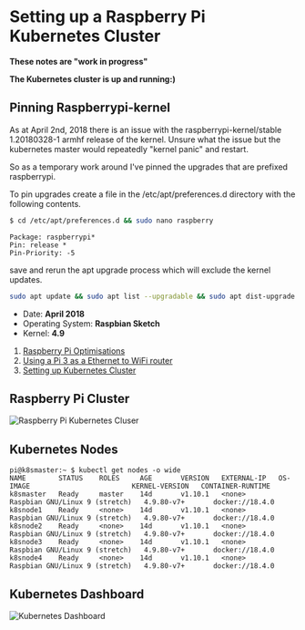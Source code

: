 # Setting up a Raspberry Pi Kubernetes Cluster


**These notes are "work in progress"**

**The Kubernetes cluster is up and running:)**

## Pinning Raspberrypi-kernel

As at April 2nd, 2018 there is an issue with the raspberrypi-kernel/stable 1.20180328-1 armhf release of the kernel. Unsure what the issue but the kubernetes master would repeatedly "kernel panic" and restart.

So as a temporary work around I've pinned the upgrades that are prefixed raspberrypi.

To pin upgrades create a file in the /etc/apt/preferences.d directory with the following contents.

```bash
$ cd /etc/apt/preferences.d && sudo nano raspberry
```

```
Package: raspberrypi*       
Pin: release *
Pin-Priority: -5
```

save and rerun the apt upgrade process which will exclude the kernel updates.

```bash
sudo apt update && sudo apt list --upgradable && sudo apt dist-upgrade -y
```




* Date: **April 2018**
* Operating System: **Raspbian Sketch**
* Kernel: **4.9**

1. [Raspberry Pi Optimisations](raspisetup.md)
1. [Using a Pi 3 as a Ethernet to WiFi router](wifirouter.md)
2. [Setting up Kubernetes Cluster](kubecluster.md)

## Raspberry Pi Cluster

![Raspberry Pi Kubernetes Cluser](https://raw.githubusercontent.com/gloveboxes/RaspberryPiKubernetesCluster/master/Resources/RaspberryPiKubernetesCluster.jpg)


## Kubernetes Nodes

```
pi@k8smaster:~ $ kubectl get nodes -o wide
NAME        STATUS    ROLES     AGE       VERSION   EXTERNAL-IP   OS-IMAGE                         KERNEL-VERSION   CONTAINER-RUNTIME
k8smaster   Ready     master    14d       v1.10.1   <none>        Raspbian GNU/Linux 9 (stretch)   4.9.80-v7+       docker://18.4.0
k8snode1    Ready     <none>    14d       v1.10.1   <none>        Raspbian GNU/Linux 9 (stretch)   4.9.80-v7+       docker://18.4.0
k8snode2    Ready     <none>    14d       v1.10.1   <none>        Raspbian GNU/Linux 9 (stretch)   4.9.80-v7+       docker://18.4.0
k8snode3    Ready     <none>    14d       v1.10.1   <none>        Raspbian GNU/Linux 9 (stretch)   4.9.80-v7+       docker://18.4.0
k8snode4    Ready     <none>    14d       v1.10.1   <none>        Raspbian GNU/Linux 9 (stretch)   4.9.80-v7+       docker://18.4.0
```



## Kubernetes Dashboard

![Kubernetes Dashboard](https://raw.githubusercontent.com/gloveboxes/RaspberryPiKubernetesCluster/master/Resources/KubernetesDashboard.png)